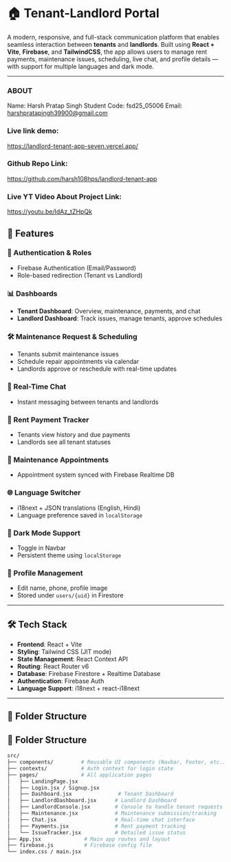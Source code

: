 # 🏠 Tenant-Landlord Portal

A modern, responsive, and full-stack communication platform that enables seamless interaction between **tenants** and **landlords**. Built using **React + Vite**, **Firebase**, and **TailwindCSS**, the app allows users to manage rent payments, maintenance issues, scheduling, live chat, and profile details — with support for multiple languages and dark mode.

---
### ABOUT
Name: Harsh Pratap Singh
Student Code: fsd25_05006 
Email: harshpratapingh39900@gmail.com

### Live link demo:
https://landlord-tenant-app-seven.vercel.app/

### Github Repo Link:
https://github.com/harsh108hps/landlord-tenant-app

### Live YT Video About Project Link:
https://youtu.be/IdAz_tZHpQk


## 🚀 Features

### 🔐 Authentication & Roles
- Firebase Authentication (Email/Password)
- Role-based redirection (Tenant vs Landlord)

### 📊 Dashboards
- **Tenant Dashboard**: Overview, maintenance, payments, and chat
- **Landlord Dashboard**: Track issues, manage tenants, approve schedules

### 🛠️ Maintenance Request & Scheduling
- Tenants submit maintenance issues
- Schedule repair appointments via calendar
- Landlords approve or reschedule with real-time updates

### 💬 Real-Time Chat
- Instant messaging between tenants and landlords

### 💸 Rent Payment Tracker
- Tenants view history and due payments
- Landlords see all tenant statuses

### 📅 Maintenance Appointments
- Appointment system synced with Firebase Realtime DB

### 🌐 Language Switcher
- i18next + JSON translations (English, Hindi)
- Language preference saved in `localStorage`

### 🌙 Dark Mode Support
- Toggle in Navbar
- Persistent theme using `localStorage`

### 👤 Profile Management
- Edit name, phone, profile image
- Stored under `users/{uid}` in Firestore

---

## 🛠️ Tech Stack

- **Frontend**: React + Vite
- **Styling**: Tailwind CSS (JIT mode)
- **State Management**: React Context API
- **Routing**: React Router v6
- **Database**: Firebase Firestore + Realtime Database
- **Authentication**: Firebase Auth
- **Language Support**: i18next + react-i18next

---

## 📂 Folder Structure



## 📁 Folder Structure

```bash
src/
├── components/         # Reusable UI components (Navbar, Footer, etc.)
├── contexts/           # Auth context for login state
├── pages/              # All application pages
│   ├── LandingPage.jsx
│   ├── Login.jsx / Signup.jsx
│   ├── Dashboard.jsx               # Tenant Dashboard
│   ├── LandlordDashboard.jsx      # Landlord Dashboard
│   ├── LandlordConsole.jsx        # Console to handle tenant requests
│   ├── Maintenance.jsx            # Maintenance submission/tracking
│   ├── Chat.jsx                   # Real-time chat interface
│   ├── Payments.jsx               # Rent payment tracking
│   └── IssueTracker.jsx           # Detailed issue status
├── App.jsx              # Main app routes and layout
├── firebase.js          # Firebase config file
└── index.css / main.jsx
